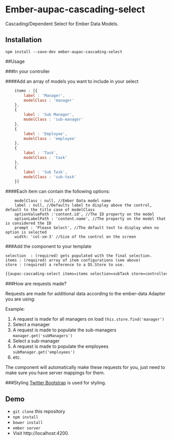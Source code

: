 # Ember-aupac-cascading-select

Cascading/Dependent Select for Ember Data Models.

## Installation

```
npm install --save-dev ember-aupac-cascading-select
```

##Usage

###In your controller

####Add an array of models you want to include in your select
```javascript
    items : [{
        label : 'Manager',
        modelClass : 'manager'
    },
    {
        label : 'Sub Manager',
        modelClass : 'sub-manager'
    },
    {
        label : 'Employee',
        modelClass : 'employee'
    },
    {
        label : 'Task',
        modelClass : 'task'
    },
    {
        label : 'Sub Task',
        modelClass : 'sub-task'
    }]

```

####Each item can contain the following options:
```
    modelClass : null, //Ember Data model name
    label : null, //Defaults label to display above the control, default to the title case of modelClass
    optionValuePath :'content.id', //The ID property on the model
    optionLabelPath : 'content.name', //The property on the model that is considered the ID
    prompt : 'Please Select', //The default text to display when no option is selected
    width: 'col-sm-3' //Size of the control on the screen
```

###Add the component to your template

```
selection  : (required) gets populated with the final selection.
items : (required) array of item configurations (see above)
store : (required) a reference to a DS.Store to use.
```

```html
{{aupac-cascading-select items=items selection=subTask store=controller.store }}
``` 

###How are requests made?

Requests are made for additional data according to the ember-data Adapter you are using:

Example:

 1. A request is made for all managers on load `this.store.find('manager')`
 2. Select a manager
 3. A request is made to populate the sub-managers `manager.get('subManagers')`
 4. Select a sub-manager
 5. A request is made to populate the employees `subManager.get('employees')`
 6. etc.

The component will automatically make these requests for you, just need to make sure you have server mappings for them.

###Styling
[Twitter Bootstrap](http://getbootstrap.com/) is used for styling.


## Demo

* `git clone` this repository
* `npm install`
* `bower install`
* `ember server`
* Visit http://localhost:4200.
